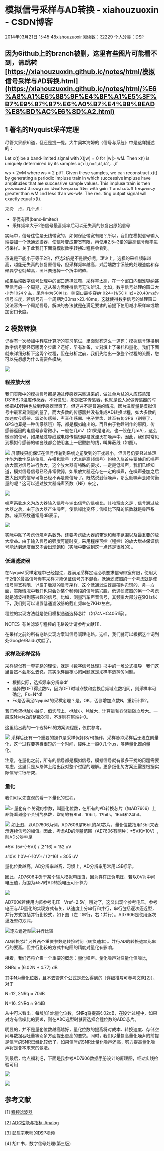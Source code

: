 # 模拟信号采样与AD转换 - xiahouzuoxin - CSDN博客





2014年03月21日 15:45:48[xiahouzuoxin](https://me.csdn.net/xiahouzuoxin)阅读数：32229
个人分类：[DSP](https://blog.csdn.net/xiahouzuoxin/article/category/1520295)









## 因为Github上的branch被删，这里有些图片可能看不到，请跳转[https://xiahouzuoxin.github.io/notes/html/模拟信号采样与AD转换.html](https://xiahouzuoxin.github.io/notes/html/%E6%A8%A1%E6%8B%9F%E4%BF%A1%E5%8F%B7%E9%87%87%E6%A0%B7%E4%B8%8EAD%E8%BD%AC%E6%8D%A2.html)

## 1 著名的Nyquist采样定理

尽管大家都知道，但还是提一提。大牛奥本海姆的《信号与系统》中是这样描述的：

> 
Let x(t) be a band-limited signal with X(jw) = 0 for |w|> wM. Then x(t) is uniquely determined by its samples x(nT),n=1,±1,±2,...,if


ws > 2wM where ws = 2 pi/T.
Given these samples, we can reconstruct x(t) by generating a periodic impluse train in which successive impluse have amplitudes that are successive sample values. This impluse train is then processed through an ideal lowpass filter with gain T and cutoff frequency greater than wM and less than ws-wM. The resulting output signal will exactly equal x(t).


来捋一捋，几个点：
- 带宽有限(band-limited)
- 采样频率大于2倍信号最高频率后可以无失真的恢复出原始信号

实际中，信号往往是无线带宽的，如何保证带宽有限？所以，我们在模拟信号输入端要加一个低通滤波器，使信号变成带宽有限，再使用2.5~3倍的最高信号频率进行采样。关于此我们下面将模拟数字转换过程将会看到。

虽说是不能小于等于2倍，但选2倍是不是很好呢，理论上，选择的采样频率越高，越能无失真的恢复原信号，但采样频率越高，对后端数字系统的处理速度和存储要求也就越高，因此要选择一个折中的值。

如果后端数字信号处理中的窗口选择过窄，采样率太高，在一个窗口内很难容纳甚至信号的一个周期，这从某方面使得信号无法辨识。比如，数字信号处理的窗口大小为1024个点，采样率为50KHz，则窗口最多容纳1024*(1/50KHz)=20.48ms的信号长度，若信号的一个周期为30ms>20.48ms，这就使得数字信号的处理窗口没法容纳一个周期信号，解决的办法就是在满足要求的前提下使用减小采样率或增加窗口长度。

## [](https://github.com/xiahouzuoxin/notes/blob/dev/essays/%E6%A8%A1%E6%8B%9F%E4%BF%A1%E5%8F%B7%E9%87%87%E6%A0%B7%E4%B8%8EAD%E8%BD%AC%E6%8D%A2.md#2-%E6%A8%A1%E6%95%B0%E8%BD%AC%E6%8D%A2)2 模数转换

记得有一次参加中科院计算所的实习笔试，里面就有这么一道题：模拟信号转换到数字信号要经历哪两个步骤？还好，早有准备，立刻填上了采样和量化。我们下面就来详细分析下这两个过程，但在分析之前，我们先给出一张整个过程的流图，您可以先想想为什么需要各模块。

![](https://github.com/xiahouzuoxin/notes/raw/dev/images/%E6%A8%A1%E6%8B%9F%E4%BF%A1%E5%8F%B7%E9%87%87%E6%A0%B7%E4%B8%8EAD%E8%BD%AC%E6%8D%A2/%E9%87%87%E6%A0%B7%E9%87%8F%E5%8C%96%E8%BF%87%E7%A8%8B.png)

### [](https://github.com/xiahouzuoxin/notes/blob/dev/essays/%E6%A8%A1%E6%8B%9F%E4%BF%A1%E5%8F%B7%E9%87%87%E6%A0%B7%E4%B8%8EAD%E8%BD%AC%E6%8D%A2.md#%E7%A8%8B%E6%8E%A7%E6%94%BE%E5%A4%A7%E5%99%A8)程控放大器

我们实际中的模拟信号都是通过传感器采集进来的，做过单片机的人应该熟知DS18B20温度传感器，不好意思，那是数字传感器，也就是说人家做传感器的时候把AD转换也放到传感器里面了。但这并不是普遍的情况，因为温度量是模拟信号中最容易测量的量了，而大多数的传感器并没有集成AD转换过程，如大多数的加速度传感器、震动传感器、声音传感器、电子罗盘，甚至有的GPS（别懵了，GPS也算是一种传感器哦）等，都是模拟输出的。而且由于物理制作的原因，传感器返回的电信号非常微小，一般在几mV（如果是电流，也一般在几mA），这么微弱的信号，如果经过导线或电缆传输很容易就湮灭在噪声中。因此，我们常常见到模拟传感器的输出线都会使用套上一层塑胶的线，叫屏蔽线（如图）。


![](https://github.com/xiahouzuoxin/notes/raw/dev/images/%E6%A8%A1%E6%8B%9F%E4%BF%A1%E5%8F%B7%E9%87%87%E6%A0%B7%E4%B8%8EAD%E8%BD%AC%E6%8D%A2/%E5%B1%8F%E8%94%BD%E7%BA%BF.jpg)
屏蔽线只能保证在信号传输到系统之前受到的干扰最小，但信号仍要经过处理才能为数字系统使用。在模拟信号（尤其是高频信号）的输入端首先要使用低噪声放大器对信号进行放大，这个放大器有特殊的要求，一定是低噪声，我们已经知道，模拟信号信号已经非常微弱，如果放大器还存在一定的噪声，在噪声叠加之后放大出来的信号可能已经不再是原信号了。既然说到低噪声，那么低噪声是如何衡量的呢？这可以通过放大器噪声系数（NF）来定，

![](https://github.com/xiahouzuoxin/notes/raw/dev/images/%E6%A8%A1%E6%8B%9F%E4%BF%A1%E5%8F%B7%E9%87%87%E6%A0%B7%E4%B8%8EAD%E8%BD%AC%E6%8D%A2/NF1.gif)

噪声系数定义为放大器输入信号与输出信号的信噪比。其物理含义是：信号通过放大器之后，由于放大器产生噪声，使信噪比变坏；信噪比下降的倍数就是噪声系数。噪声系数通常用dB表示，

![](https://github.com/xiahouzuoxin/notes/raw/dev/images/%E6%A8%A1%E6%8B%9F%E4%BF%A1%E5%8F%B7%E9%87%87%E6%A0%B7%E4%B8%8EAD%E8%BD%AC%E6%8D%A2/NF2.gif)

实际中除了考虑低噪声系数外，还要考虑放大器的带宽和频率范围以及最重要的放大增益。由于输入信号的强度可能时变，采用程序可控（程控）的放大增益保证信号能达到满度而又不会出现饱和（实际中要做到这一点还是很难的）。

### [](https://github.com/xiahouzuoxin/notes/blob/dev/essays/%E6%A8%A1%E6%8B%9F%E4%BF%A1%E5%8F%B7%E9%87%87%E6%A0%B7%E4%B8%8EAD%E8%BD%AC%E6%8D%A2.md#%E4%BD%8E%E9%80%9A%E6%BB%A4%E6%B3%A2%E5%99%A8)低通滤波器

在Nyquist采样定理中已经提过，要满足采样定理必须要求信号带宽有限，使用大于2倍的最高信号频率采样才能保证信号的不混叠。低通滤波器的一个考虑就是使信号带宽有限，以便于后期的信号采样，这个低通滤波器是硬件实现的。另一方面，实际情况中我们也只会对某个频频段的信号感兴趣，低通滤波器的另一个考虑就是滤波得到感兴趣的信号。比如，测量汽车声音信号，其频率大部分在5KHz以下，我们则可以设置低通滤波器的截止频率在7KHz左右。

程控的实现方法就是使用模拟通道选择芯片（如74VHC4051等）。

> 
NOTES:
有关滤波与程控的电路设计请参考文献[1].


在采样之前的所有电路实现方案叫信号调理电路。这样，我们就可以根据这个词到处Google/Baidu文献了。

### [](https://github.com/xiahouzuoxin/notes/blob/dev/essays/%E6%A8%A1%E6%8B%9F%E4%BF%A1%E5%8F%B7%E9%87%87%E6%A0%B7%E4%B8%8EAD%E8%BD%AC%E6%8D%A2.md#%E9%87%87%E6%A0%B7%E5%8F%8A%E9%87%87%E6%A0%B7%E4%BF%9D%E6%8C%81)采样及采样保持

采样貌似有一套完整的理论，就是《数字信号处理》书中的一堆公式推导，我们这里当然不会那么去说。其实采样最核心的问题就是采样率选择的问题。
- 根据实际，选择频率分辨率df
- 选择做DFT得点数N，因为DFT时域点数和变换后频域点数相同，则采样率可确定，Fs=N*df
- Fs是否满足Nyquist的采样定理？是，OK，否则增加点数N，重新计算2。

我们希望df越小越好，但实际上，df越小，N越大，计算量和存储量随之增大。一般取N为为2的整数次幂，不足则在尾端补0。

这里给出我的一个选择Fs的方案流程图，仅供参考。


![](https://github.com/xiahouzuoxin/notes/raw/dev/images/%E6%A8%A1%E6%8B%9F%E4%BF%A1%E5%8F%B7%E9%87%87%E6%A0%B7%E4%B8%8EAD%E8%BD%AC%E6%8D%A2/Fs%E9%80%89%E6%8B%A9.png)
采样后还有一个重要的操作是采样保持(S/H)操作，采样脉冲采样后无法立刻量化，这个过程要等待很短的一个时间，硬件上一般0.几个us，等待量化器的量化。

注意，在量化之前，所有的信号都是模拟信号，模拟信号就有很多干扰的问题需要考虑，这里只是从总体上给出我对整个过程的理解。更多细化的方案还需要根据实际信号进行研究。

### [](https://github.com/xiahouzuoxin/notes/blob/dev/essays/%E6%A8%A1%E6%8B%9F%E4%BF%A1%E5%8F%B7%E9%87%87%E6%A0%B7%E4%B8%8EAD%E8%BD%AC%E6%8D%A2.md#%E9%87%8F%E5%8C%96)量化

我们可以先直观的看一下量化的过程，


![](https://github.com/xiahouzuoxin/notes/raw/dev/images/%E6%A8%A1%E6%8B%9F%E4%BF%A1%E5%8F%B7%E9%87%87%E6%A0%B7%E4%B8%8EAD%E8%BD%AC%E6%8D%A2/%E9%87%8F%E5%8C%96.gif)>
量化有个关键的参数，叫量化位数，在所有的AD转换芯片（如AD7606）上都能看到这个关键的参数，常见的有8bit，10bit，12bits，16bit和24bit。


![](https://github.com/xiahouzuoxin/notes/raw/dev/images/%E6%A8%A1%E6%8B%9F%E4%BF%A1%E5%8F%B7%E9%87%87%E6%A0%B7%E4%B8%8EAD%E8%BD%AC%E6%8D%A2/AD7606.png)
如上图，以AD7606为例，AD7606是16bit的AD芯片，量化位数指用16bit来表示连续信号的幅值。因此，考虑AD的测量范围（AD7606有两种：±5V和±10V）,则AD分辨率是

±5V: (5V-(-5V)) / (2^16) = 152 uV

±10V: (10V-(-10V)) / (2^16) = 305 uV

量化位数越高，AD分辨率越高，习惯上，AD分辨率用常用LSB标示。

因此，AD7606中对于某个输入模拟电压值，因为存在正负电压，若以0V为中间电压值，范围为±5V时AD转换电压可计算为

![](https://github.com/xiahouzuoxin/notes/raw/dev/images/%E6%A8%A1%E6%8B%9F%E4%BF%A1%E5%8F%B7%E9%87%87%E6%A0%B7%E4%B8%8EAD%E8%BD%AC%E6%8D%A2/CODE.gif)

AD7606若使用内部参考电压，Vref=2.5V。哦对了，这又出现个参考电压。参考电压与AD量化的实现方式有关，从速度上分串行和并行，串行包括逐次逼近型，并行方式包括并行比较式，如下图（左：串行，右：并行）。AD7606是使用逐次逼近型的方式。

![逐次逼近型](https://github.com/xiahouzuoxin/notes/raw/dev/images/%E6%A8%A1%E6%8B%9F%E4%BF%A1%E5%8F%B7%E9%87%87%E6%A0%B7%E4%B8%8EAD%E8%BD%AC%E6%8D%A2/%E9%80%90%E6%AC%A1%E9%80%BC%E8%BF%91%E5%9E%8B.jpg)![并行比较](https://github.com/xiahouzuoxin/notes/raw/dev/images/%E6%A8%A1%E6%8B%9F%E4%BF%A1%E5%8F%B7%E9%87%87%E6%A0%B7%E4%B8%8EAD%E8%BD%AC%E6%8D%A2/%E5%B9%B6%E8%A1%8C%E6%AF%94%E8%BE%83.jpg)

AD转换芯片另外两个重要参数是转换时间（转换速率）。并行AD的转换速率比串行的要高。但并行比较的方式中电阻的精度对量化有影响。

接着，我们还将介绍一个重要的概念：量化噪声。量化噪声对应量化信噪比,

SNRq = (6.02N + 4.77) dB

其中N为量化位数，且不去管这个公式是怎么得到的（详细推导可参考文献[2]），对于

N=12, SNRq ≈ 70dB

N=16, SNRq ≈ 94dB

从中可以看出：每增加1bit量化位数，SNRq将提高6.02dB，在设计过程中，如果对方有信噪比的要求，则在ADC选型时就要选择合适位数的ADC芯片。

明显的，并不是量化位数越高越好，量化位数的提高将对成本、转换速度、存储空间与数据吞吐量等众多方面提出更高的要求。同时，我们尽量提高量化噪声的前提是信号的SNR已经比较低了，如果信号的SNR比量化噪声还高，努力提高量化噪声将是舍本求末的做法。

到最后，给点福利吧，下面是我参考AD7606数据手册设计的原理图，经过实践检验可用：

![](https://github.com/xiahouzuoxin/notes/raw/dev/images/%E6%A8%A1%E6%8B%9F%E4%BF%A1%E5%8F%B7%E9%87%87%E6%A0%B7%E4%B8%8EAD%E8%BD%AC%E6%8D%A2/AD7606_Sch.png)

![](https://github.com/xiahouzuoxin/notes/raw/dev/images/%E6%A8%A1%E6%8B%9F%E4%BF%A1%E5%8F%B7%E9%87%87%E6%A0%B7%E4%B8%8EAD%E8%BD%AC%E6%8D%A2/AD7606_Sch_I.png)

## [](https://github.com/xiahouzuoxin/notes/blob/dev/essays/%E6%A8%A1%E6%8B%9F%E4%BF%A1%E5%8F%B7%E9%87%87%E6%A0%B7%E4%B8%8EAD%E8%BD%AC%E6%8D%A2.md#%E5%8F%82%E8%80%83%E6%96%87%E7%8C%AE)参考文献

[1] [程控滤波器](https://github.com/xiahouzuoxin/notes/blob/dev/enclosure/%E6%A8%A1%E6%8B%9F%E4%BF%A1%E5%8F%B7%E9%87%87%E6%A0%B7%E4%B8%8EAD%E8%BD%AC%E6%8D%A2/%E7%A8%8B%E6%8E%A7%E6%BB%A4%E6%B3%A2%E5%99%A8.pdf)

[2] [ADC性能与指标-Analog](https://github.com/xiahouzuoxin/notes/blob/dev/enclosure/%E6%A8%A1%E6%8B%9F%E4%BF%A1%E5%8F%B7%E9%87%87%E6%A0%B7%E4%B8%8EAD%E8%BD%AC%E6%8D%A2/ADC%E6%80%A7%E8%83%BD%E4%B8%8E%E6%8C%87%E6%A0%87-Analog.pdf)

[3] 彭启宗老师的DSP视频

[4] 胡广书，数字信号处理(第三版)



